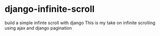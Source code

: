 # django-infinite-scroll
build a simple infinte scroll with django
This is my take on infinite scrolling using ajax and django pagination
